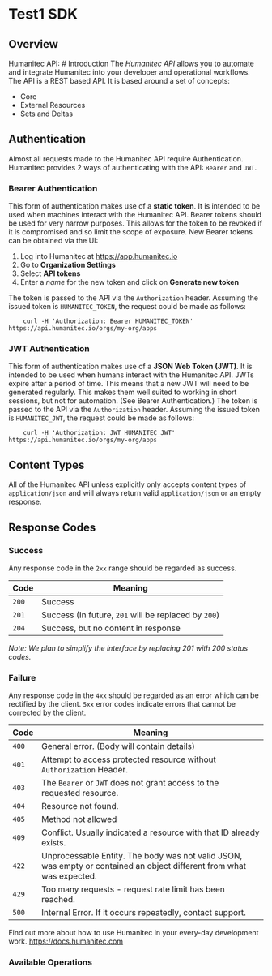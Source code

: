 # Test1 SDK

## Overview

Humanitec API: # Introduction
The *Humanitec API* allows you to automate and integrate Humanitec into your developer and operational workflows.
The API is a REST based API. It is based around a set of concepts:

* Core
* External Resources
* Sets and Deltas

## Authentication
Almost all requests made to the Humanitec API require Authentication. Humanitec provides 2 ways of authenticating with the API: `Bearer` and `JWT`.

### Bearer Authentication
This form of authentication makes use of a **static token**. It is intended to be used when machines interact with the Humanitec API. Bearer tokens should be used for very narrow purposes. This allows for the token to be revoked if it is compromised and so limit the scope of exposure.
New Bearer tokens can be obtained via the UI:

1. Log into Humanitec at https://app.humanitec.io
1. Go to **Organization Settings**
1. Select **API tokens**
1. Enter a *name* for the new token and click on **Generate new token**

The token is passed to the API via the `Authorization` header. Assuming the issued token is `HUMANITEC_TOKEN`, the request could be made as follows:

```
    curl -H 'Authorization: Bearer HUMANITEC_TOKEN' https://api.humanitec.io/orgs/my-org/apps
```

### JWT Authentication
This form of authentication makes use of a **JSON Web Token (JWT)**. It is intended to be used when humans interact with the Humanitec API. JWTs expire after a period of time. This means that a new JWT will need to be generated regularly. This makes them well suited to working in short sessions, but not for automation. (See Bearer Authentication.)
The token is passed to the API via the `Authorization` header. Assuming the issued token is `HUMANITEC_JWT`, the request could be made as follows:

```
    curl -H 'Authorization: JWT HUMANITEC_JWT' https://api.humanitec.io/orgs/my-org/apps
```

## Content Types
All of the Humanitec API unless explicitly only accepts content types of `application/json` and will always return valid `application/json` or an empty response.

## Response Codes
### Success
Any response code in the `2xx` range should be regarded as success.

| **Code** | **Meaning** |
| --- | --- |
| `200` | Success |
| `201` | Success (In future, `201` will be replaced by `200`) |
| `204` | Success, but no content in response |

_Note: We plan to simplify the interface by replacing 201 with 200 status codes._

### Failure
Any response code in the `4xx` should be regarded as an error which can be rectified by the client. `5xx` error codes indicate errors that cannot be corrected by the client.

| **Code** | **Meaning** |
| --- | --- |
| `400` | General error. (Body will contain details) |
| `401` | Attempt to access protected resource without `Authorization` Header. |
| `403` | The `Bearer` or `JWT` does not grant access to the requested resource. |
| `404` | Resource not found. |
| `405` | Method not allowed |
| `409` | Conflict. Usually indicated a resource with that ID already exists. |
| `422` | Unprocessable Entity. The body was not valid JSON, was empty or contained an object different from what was expected. |
| `429` | Too many requests - request rate limit has been reached. |
| `500` | Internal Error. If it occurs repeatedly, contact support. |


Find out more about how to use Humanitec in your every-day development work.
<https://docs.humanitec.com>
### Available Operations

